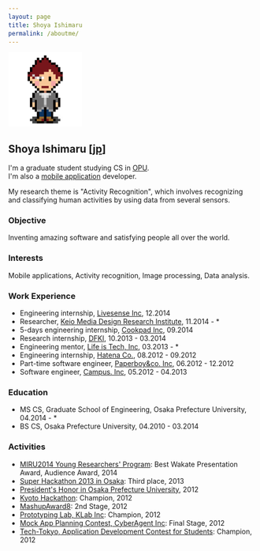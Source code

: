 ```yaml
---
layout: page
title: Shoya Ishimaru
permalink: /aboutme/
---
```

<img src="/assets/img/icon-dot.png" class="image-center" width="150px" alt="Shoya Ishimaru">

## Shoya Ishimaru [[jp](/aboutme/jp/)]

I'm a graduate student studying CS in [OPU](http://www.osakafu-u.ac.jp/english/index.html).<br>
I'm also a [mobile application](/development/) developer.

My research theme is "Activity Recognition", which involves recognizing and classifying human activities by using data from several sensors.

### Objective

Inventing amazing software and satisfying people all over the world.

### Interests

Mobile applications, Activity recognition, Image processing, Data analysis.

### Work Experience

* Engineering internship, <a href="http://www.livesense.co.jp/">Livesense Inc</a>, 12.2014
* Researcher, <a href="http://www.kmd.keio.ac.jp/">Keio Media Design Research Institute</a>, 11.2014 - *
* 5-days engineering internship, <a href="https://info.cookpad.com/">Cookpad Inc</a>, 09.2014
* Research internship, <a href="http://www.dfki.de/web/">DFKI</a>, 10.2013 - 03.2014
* Engineering mentor, <a href="http://life-is-tech.com/">Life is Tech, Inc</a>, 03.2013 - *
* Engineering internship, <a href="http://www.hatena.ne.jp/">Hatena Co.</a>, 08.2012 - 09.2012
* Part-time software engineer, <a href="http://www.paperboy.co.jp/">Paperboy&co. Inc</a>, 06.2012 - 12.2012
* Software engineer, <a href="http://campus-inc.org/">Campus. Inc</a>, 05.2012 - 04.2013

### Education

* MS CS, Graduate School of Engineering, Osaka Prefecture University, 04.2014 - *
* BS CS, Osaka Prefecture University, 04.2010 - 03.2014

### Activities

* <a href="https://sites.google.com/site/miru2014okayama/wakate">MIRU2014 Young Researchers' Program</a>: Best Wakate Presentation Award, Audience Award, 2014
* <a href="http://jp.startup-dating.com/2013/05/super-hackathon-2013-in-osak">Super Hackathon 2013 in Osaka</a>: Third place, 2013
* <a href="http://mrk1869.com/blog/honor/">President's Honor in Osaka Prefecture University</a>, 2012
* <a href="http://bussorenre.com/?p=45">Kyoto Hackathon</a>: Champion, 2012
* <a href="http://ma8.mashupaward.jp/">MashupAward8</a>: 2nd Stage, 2012
* <a href="http://internship.blog.klab.jp/2012/08/10/ptlab1-day1/">Prototyping Lab, KLab Inc</a>: Champion, 2012
* <a href="https://www.cyberagent.co.jp/list/mockplan.html">Mock App Planning Contest, CyberAgent Inc</a>: Final Stage, 2012
* <a href="http://tech-tokyo.com/?p=679">Tech-Tokyo, Application Development Contest for Students</a>: Champion, 2012
